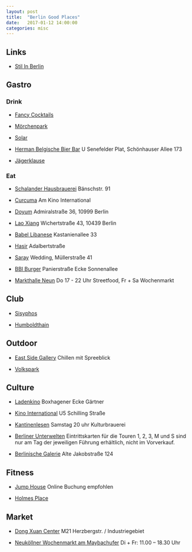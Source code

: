 ```yaml
---
layout: post
title:  "Berlin Good Places"
date:   2017-01-12 14:00:00
categories: misc
---
```


## Links

* [Stil In Berlin](http://www.stilinberlin.de/)


## Gastro

### Drink

* [Fancy Cocktails](http://becketts-kopf.de/)

* [Mörchenpark](https://www.google.de/maps/place/M%C3%B6rchenpark+e.V.)

* [Solar](http://www.solarberlin.com/)

* [Herman Belgische Bier Bar](http://www.facebook.com/bravebelgians.HERMAN) U Senefelder Plat, Schönhauser Allee 173

* [Jägerklause](http://www.jaegerklause-berlin.de/)


### Eat

* [Schalander Hausbrauerei](http://www.schalander-berlin.de/) Bänschstr. 91

* [Curcuma](https://goo.gl/maps/jVHiogyf6992) Am Kino International

* [Doyum](http://www.doyum-restaurant.de/) Admiralstraße 36, 10999 Berlin

* [Lao Xiang](http://laoxiang.de/) Wichertstraße 43, 10439 Berlin

* [Babel Libanese](https://www.tripadvisor.de/Restaurant_Review-g187323-d779544-Reviews-Babel-Berlin.html) Kastanienallee 33

* [Hasir](http://hasir.de/index.php?id=24) Adalbertstraße

* [Saray](http://www.saray.de/) Wedding, Müllerstraße 41

* [BBI Burger](http://www.berlinburgerinternational.de/) Panierstraße Ecke Sonnenallee

* [Markthalle Neun](https://markthalleneun.de/) Do 17 - 22 Uhr Streetfood, Fr + Sa Wochenmarkt



## Club

* [Sisyphos](http://sisyphos-berlin.net/)

* [Humboldthain](http://www.humboldthain.com)


## Outdoor

* [East Side Gallery](http://www.eastsidegallery-berlin.de/) Chillen mit Spreeblick

* [Volkspark](https://www.berlin.de/sehenswuerdigkeiten/3560363-3558930-volkspark-friedrichshain.html)


## Culture

* [Ladenkino](http://ladenkino.de/) Boxhagener Ecke Gärtner

* [Kino International](https://de.wikipedia.org/wiki/Kino_International) U5 Schilling Straße

* [Kantinenlesen](http://www.kantinenlesen.de/) Samstag 20 uhr Kulturbrauerei

* [Berliner Unterwelten](http://berliner-unterwelten.de/) Eintrittskarten für die Touren 1, 2, 3, M und S sind nur am Tag der jeweiligen Führung erhältlich, nicht im Vorverkauf. 

* [Berlinische Galerie](https://www.berlinischegalerie.de) Alte Jakobstraße 124


## Fitness

* [Jump House](https://www.jumphouse.de/berlin/) Online Buchung empfohlen

* [Holmes Place](http://holmesplace.de/de/)


## Market

* [Dong Xuan Center](http://www.dongxuan-berlin.de/de) M21 Herzbergstr. / Industriegebiet

* [Neuköllner Wochenmarkt am Maybachufer](http://www.top10berlin.de/de/cat/shopping-271/wochenmaerkte-1321/neukoellner-wochenmarkt-am-maybachufer-607#1) Di + Fr: 11.00 – 18.30 Uhr


